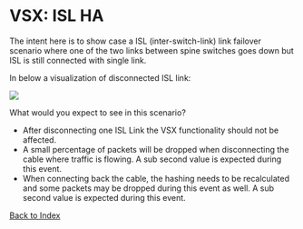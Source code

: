 # VSX: ISL HA

The intent here is to show case a ISL (inter-switch-link) link failover scenario where one of the two links between spine switches goes down but ISL is still connected with single link.

In below a visualization of disconnected ISL link:

![](../docs-csm/operations/network/network_management_install_guide/img/vsx_isl_ha.png)
 
What would you expect to see in this scenario?

*  After disconnecting one ISL Link the VSX functionality should not be affected.
* A small percentage of packets will be dropped when disconnecting the cable where traffic is flowing. A sub second value is expected during this event.
* When connecting back the cable, the hashing needs to be recalculated and some packets may be dropped during this event as well. A sub second value is expected during this event.

[Back to Index](#index)
